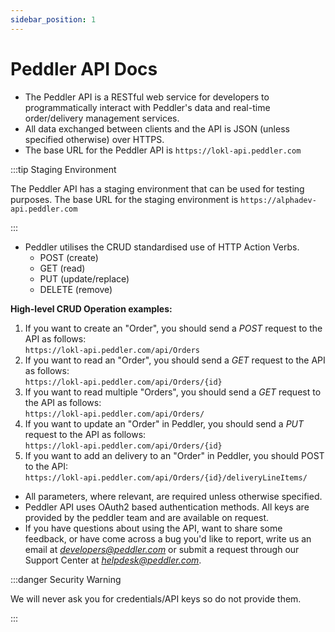 ```yaml
---
sidebar_position: 1
---
```


# Peddler API Docs

- The Peddler API is a RESTful web service for developers to programmatically interact with Peddler's data and real-time order/delivery management services.
- All data exchanged between clients and the API is JSON (unless specified otherwise) over HTTPS.
- The base URL for the Peddler API is `https://lokl-api.peddler.com`

:::tip Staging Environment

The Peddler API has a staging environment that can be used for testing purposes. The base URL for the staging environment is `https://alphadev-api.peddler.com`

:::

- Peddler utilises the CRUD standardised use of HTTP Action Verbs.
  - POST (create)
  - GET (read)
  - PUT (update/replace)
  - DELETE (remove)

**High-level CRUD Operation examples:**

1. If you want to create an "Order", you should send a *POST* request to the API as follows:  
    `https://lokl-api.peddler.com/api/Orders`
2. If you want to read an "Order", you should send a *GET* request to the API as follows:  
    `https://lokl-api.peddler.com/api/Orders/{id}`
3. If you want to read multiple "Orders", you should send a *GET* request to the API as follows:  
    `https://lokl-api.peddler.com/api/Orders/`
4. If you want to update an "Order" in Peddler, you should send a *PUT* request to the API as follows:  
`https://lokl-api.peddler.com/api/Orders/{id}`
5. If you want to add an delivery to an "Order" in Peddler, you should POST to the API:  
`https://lokl-api.peddler.com/api/Orders/{id}/deliveryLineItems/`

- All parameters, where relevant, are required unless otherwise specified.
- Peddler API uses OAuth2 based authentication methods. All keys are provided by the peddler team and are available on request.
- If you have questions about using the API, want to share some feedback,
or have come across a bug you'd like to report, write us an email at *developers@peddler.com* 
or submit a request through our Support Center at *[helpdesk@peddler.com](mailto:helpdesk@peddler.com)*.

:::danger Security Warning

We will never ask you for credentials/API keys so do not provide them.

:::
